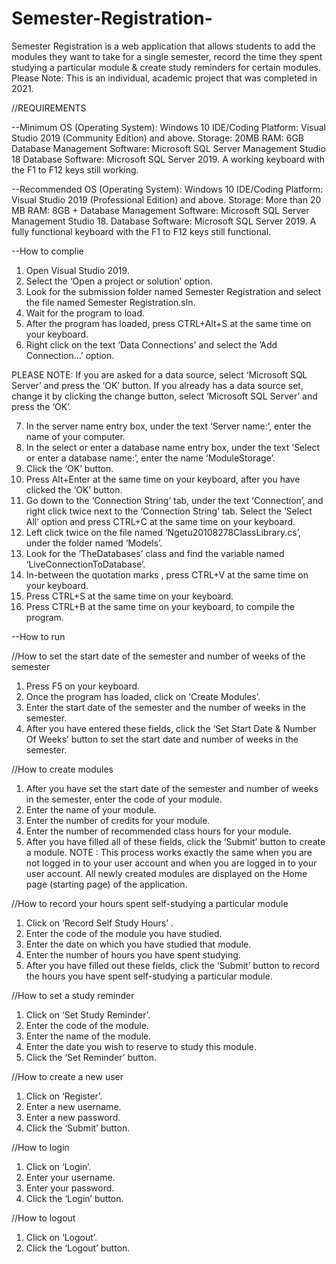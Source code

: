 # Semester-Registration-
Semester Registration is a web application that allows students to add the modules they want to take for a single semester, record the time they spent studying a particular module &amp; create study reminders for certain modules. Please Note: This is an individual, academic project that was completed in 2021.  

//REQUIREMENTS

--Minimum
OS (Operating System): Windows 10
IDE/Coding Platform: Visual Studio 2019 (Community Edition) and above.
Storage: 20MB
RAM: 6GB
Database Management Software: Microsoft SQL Server Management Studio 18
Database Software: Microsoft SQL Server 2019.
A working keyboard with the F1 to F12 keys still working.

--Recommended
OS (Operating System): Windows 10
IDE/Coding Platform: Visual Studio 2019 (Professional Edition) and above.
Storage: More than 20 MB
RAM: 8GB +
Database Management Software: Microsoft SQL Server Management Studio 18.
Database Software: Microsoft SQL Server 2019.
A fully functional keyboard with the F1 to F12 keys still
functional.

--How to complie 

1. Open Visual Studio 2019.
2. Select the ‘Open a project or solution’ option.
3. Look for the submission folder named Semester Registration and select the file named Semester Registration.sln.
4. Wait for the program to load.
5. After the program has loaded, press CTRL+Alt+S at the same time on your keyboard.
6. Right click on the text ‘Data Connections’ and select the ’Add Connection…’ option.

PLEASE NOTE: If you are asked for a data source, select ‘Microsoft SQL Server’ and press the ‘OK’ button. If you already
has a data source set, change it by clicking the change button, select ‘Microsoft SQL Server’ and press the ‘OK’.

7. In the server name entry box, under the text ‘Server name:’, enter the name of your computer.
8. In the select or enter a database name entry box, under the text ‘Select or enter a database name:’, enter the name
‘ModuleStorage’.
9. Click the ‘OK’ button.
10. Press Alt+Enter at the same time on your keyboard, after you have clicked the ‘OK’ button.
11. Go down to the ‘Connection String‘ tab, under the text ‘Connection’, and right click twice next to the ‘Connection String’ tab. Select
the ‘Select All’ option and press CTRL+C at the same time on your keyboard.
12. Left click twice on the file named ‘Ngetu20108278ClassLibrary.cs’, under the folder named ‘Models’.
13. Look for the ‘TheDatabases’ class and find the variable named ‘LiveConnectionToDatabase’.
14. In-between the quotation marks , press CTRL+V at the same time on your keyboard.
15. Press CTRL+S at the same time on your keyboard.
16. Press CTRL+B at the same time on your keyboard, to compile the program.

--How to run

//How to set the start date of the semester and number of weeks of the semester
1. Press F5 on your keyboard.
2. Once the program has loaded, click on ‘Create Modules’.
3. Enter the start date of the semester and the number of weeks in the semester.
4. After you have entered these fields, click the ‘Set Start Date & Number Of Weeks’ button to set the start date and number of
weeks in the semester.

//How to create modules
1. After you have set the start date of the semester and number of weeks in the semester, enter the code of your module.
2. Enter the name of your module.
3. Enter the number of credits for your module.
4. Enter the number of recommended class hours for your module.
5. After you have filled all of these fields, click the ‘Submit’ button to create a module.
NOTE : This process works exactly the same when you are not logged in to your user account and when you are logged in
to your user account. All newly created modules are displayed on the Home page (starting page) of the application.

//How to record your hours spent self-studying a particular module
1. Click on ‘Record Self Study Hours’ .
2. Enter the code of the module you have studied.
3. Enter the date on which you have studied that module.
4. Enter the number of hours you have spent studying.
5. After you have filled out these fields, click the ‘Submit’ button to record the hours you have spent self-studying a particular module.

//How to set a study reminder
1. Click on ‘Set Study Reminder’.
2. Enter the code of the module.
3. Enter the name of the module.
4. Enter the date you wish to reserve to study this module.
5. Click the ‘Set Reminder’ button.

//How to create a new user
1. Click on ‘Register’.
2. Enter a new username.
3. Enter a new password.
4. Click the ‘Submit’ button.

//How to login
1. Click on ‘Login’.
2. Enter your username.
3. Enter your password.
4. Click the ‘Login’ button.

//How to logout
1. Click on ‘Logout’.
2. Click the ‘Logout’ button.
